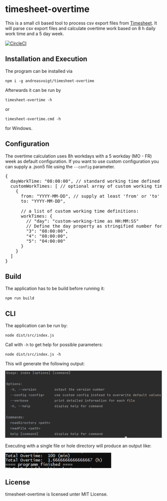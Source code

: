 # timesheet-overtime

This is a small cli based tool to process csv export files from [Timesheet](https://play.google.com/store/apps/details?id=com.rauscha.apps.timesheet).
It will parse csv export files and calculate overtime work based on 8 h daily work time and a 5 day week.

[![CircleCI](https://circleci.com/gh/andreasvoigt/timesheet-overtime/tree/develop.svg?style=svg)](https://circleci.com/gh/andreasvoigt/timesheet-overtime/tree/develop)

## Installation and Execution

The program can be installed via

    npm i -g andreasvoigt/timesheet-overtime

Afterwards it can be run by

    timesheet-overtime -h

or 

    timesheet-overtime.cmd -h

for Windows.

## Configuration

The overtime calculation uses 8h workdays with a 5 workday (MO - FR) week as default configuration.
If you want to use custom configuration you can supply a <config>.json5 file using the `--config` parameter.

<pre>
{
  dayWorkTime: "08:00:00", // standard working time defined via HH:MM:SS
  customWorkTimes: [ // optional array of custom working time definitions
    {
      from: "YYYY-MM-DD", // supply at least 'from' or 'to'
      to: "YYYY-MM-DD",

      // a list of custom working time definitions:
      workTimes: {
        // "day": "custom-working-time as HH:MM:SS"
        // Define the day property as stringified number form 0 (sunday) to 6 (saturday)
        "3": "08:00:00",
        "4": "08:00:00",
        "5": "04:00:00"
      }
    }
  ]
}
</pre>

## Build

The application has to be build before running it:

    npm run build

## CLI

The application can be run by:

    node dist/src/index.js

Call with `-h` to get help for possible parameters:

    node dist/src/index.js -h

This will generate the following output:

![timesheet-overtime help console output](https://raw.githubusercontent.com/andreasvoigt/timesheet-overtime/master/help.png)

Executing with a single file or hole directory will produce an output like:

![timesheet-overtime example output](https://raw.githubusercontent.com/andreasvoigt/timesheet-overtime/master/example-output.png)

## License

timesheet-overtime is licensed unter MIT License.
